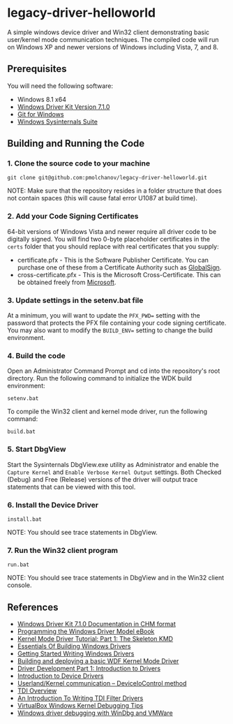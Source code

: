 # legacy-driver-helloworld

A simple windows device driver and Win32 client demonstrating basic user/kernel mode communication techniques. The compiled code will run on Windows XP and newer versions of Windows including Vista, 7, and 8. 

## Prerequisites

You will need the following software:

* Windows 8.1 x64
* [Windows Driver Kit Version 7.1.0](https://www.microsoft.com/en-us/download/details.aspx?id=11800) 
* [Git for Windows](http://msysgit.github.io/)
* [Windows Sysinternals Suite](https://technet.microsoft.com/en-us/sysinternals/bb842062.aspx)

## Building and Running the Code

### 1. Clone the source code to your machine
 
```
git clone git@github.com:pmolchanov/legacy-driver-helloworld.git
```

NOTE: Make sure that the repository resides in a folder structure that does not contain spaces (this will cause fatal error U1087 at build time).

### 2. Add your Code Signing Certificates

64-bit versions of Windows Vista and newer require all driver code to be digitally signed. You will find two 0-byte placeholder certificates in the ``certs`` folder that you should replace with real certificates that you supply:
 
* certificate.pfx - This is the Software Publisher Certificate. You can purchase one of these from a Certificate Authority such as [GlobalSign](https://www.globalsign.com/en/code-signing/microsoft-authenticode/).
* cross-certificate.pfx - This is the Microsoft Cross-Certificate. This can be obtained freely from [Microsoft](https://msdn.microsoft.com/en-us/library/windows/hardware/dn170454.aspx). 


### 3. Update settings in the setenv.bat file
At a minimum, you will want to update the ``PFX_PWD=`` setting with the password that protects the PFX file containing your code signing certificate. You may also want to modify the ``BUILD_ENV=`` setting to change the build environment.   

### 4. Build the code

Open an Administrator Command Prompt and cd into the repository's root directory. Run the following command to initialize the WDK build environment: 

```
setenv.bat
```

To compile the Win32 client and kernel mode driver, run the following command: 

```
build.bat
```

### 5. Start DbgView

Start the Sysinternals DbgView.exe utility as Administrator and enable the ``Capture Kernel`` and ``Enable Verbose Kernel Output`` settings. Both Checked (Debug) and Free (Release) versions of the driver will output trace statements that can be viewed with this tool.  

### 6. Install the Device Driver

```
install.bat
```

NOTE: You should see trace statements in DbgView.

### 7. Run the Win32 client program

```
run.bat
```

NOTE: You should see trace statements in DbgView and in the Win32 client console. 

## References

* [Windows Driver Kit 7.1.0 Documentation in CHM format](http://download.microsoft.com/download/3/3/C/33CFEF4D-21DA-4229-BC17-3EAC7A7EABE1/WDKDocs_12112009.chm)
* [Programming the Windows Driver Model eBook](https://www-user.tu-chemnitz.de/~heha/oney_wdm/content.htm)
* [Kernel Mode Driver Tutorial: Part 1: The Skeleton KMD](http://www.reverse-engineering.info/SystemCoding/SkeletonKMD_Tutorial.htm)
* [Essentials Of Building Windows Drivers](http://www.wd-3.com/archive/winbuild.htm)
* [Getting Started Writing Windows Drivers](http://www.osronline.com/article.cfm?article=20)
* [Building and deploying a basic WDF Kernel Mode Driver](http://www.codeproject.com/Articles/13090/Building-and-deploying-a-basic-WDF-Kernel-Mode-Dri)
* [Driver Development Part 1: Introduction to Drivers](http://www.codeproject.com/Articles/9504/Driver-Development-Part-1-Introduction-to-Drivers)
* [Introduction to Device Drivers](http://www.catch22.net/tuts/introduction-device-drivers)
* [Userland/Kernel communication – DeviceIoControl method](http://ericasselin.com/userlandkernel-communication-deviceiocontrol-method)
* [TDI Overview](http://codemachine.com/article_tdi.html)
* [An Introduction To Writing TDI Filter Drivers](https://www.iseclab.org/papers/Writing_TDI_Drivers.pdf)
* [VirtualBox Windows Kernel Debugging Tips](https://www.virtualbox.org/wiki/Windows_Kernel_Debugging)
* [Windows driver debugging with WinDbg and VMWare](https://briolidz.wordpress.com/2012/03/28/windows-driver-debugging-with-windbg-and-vmware/)

